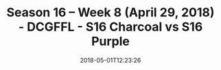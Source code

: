 ---
title: Season 16 – Week 8 (April 29, 2018) - DCGFFL - S16 Charcoal vs S16 Purple
teams-score:
- team: _teams/s16-charcoal.md
  score: 30
- team: _teams/s16-purple.md
  score: 25
mvp: Antonio Campanelli, Paul Pham
game-ball: Kyle McKinney, CJ Babb
season: 16
week: 8
date: '2018-05-01T12:23:26'
pageid: season-16-week-8-april-29-2018-6348-vs-6361
---